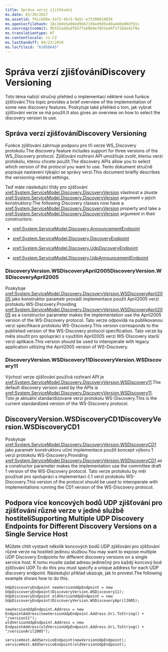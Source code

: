 ```yaml
---
title: Správa verzí zjišťování
ms.date: 03/30/2017
ms.assetid: f91c6d0a-3af2-45c5-9a5c-e75390619836
ms.openlocfilehash: 18c160e5e08ed9b6733bed9d5e40a4dde00dfd1c
ms.sourcegitcommit: 9b552addadfb57fab0b9e7852ed4f1f1b8a42f8e
ms.translationtype: HT
ms.contentlocale: cs-CZ
ms.lasthandoff: 04/23/2019
ms.locfileid: "61856645"
---
```

# <a name="discovery-versioning"></a><span data-ttu-id="6a44d-102">Správa verzí zjišťování</span><span class="sxs-lookup"><span data-stu-id="6a44d-102">Discovery Versioning</span></span>
<span data-ttu-id="6a44d-103">Toto téma nabízí stručný přehled o implementaci některé nové funkce zjišťování.</span><span class="sxs-lookup"><span data-stu-id="6a44d-103">This topic provides a brief overview of the implementation of some new discovery features.</span></span> <span data-ttu-id="6a44d-104">Poskytuje také přehled o tom, jak vybrat zjišťování verze se má použít.</span><span class="sxs-lookup"><span data-stu-id="6a44d-104">It also gives an overview on how to select the discovery version to use.</span></span>  
  
## <a name="discovery-versioning"></a><span data-ttu-id="6a44d-105">Správa verzí zjišťování</span><span class="sxs-lookup"><span data-stu-id="6a44d-105">Discovery Versioning</span></span>  
 <span data-ttu-id="6a44d-106">Funkce zjišťování zahrnuje podporu pro tři verze WS_Discovery protokolu.</span><span class="sxs-lookup"><span data-stu-id="6a44d-106">The discovery feature includes support for three versions of the WS_Discovery protocol.</span></span> <span data-ttu-id="6a44d-107">Zjišťování rozhraní API umožňuje zvolit, kterou verzi protokolu, kterou chcete použít.</span><span class="sxs-lookup"><span data-stu-id="6a44d-107">The discovery APIs allow you to select which version of the protocol you want to use.</span></span> <span data-ttu-id="6a44d-108">Tento dokument stručně popisuje nastavení týkající se správy verzí.</span><span class="sxs-lookup"><span data-stu-id="6a44d-108">This document briefly describes the versioning-related settings.</span></span>  
  
 <span data-ttu-id="6a44d-109">Teď máte následující třídy pro zjišťování <xref:System.ServiceModel.Discovery.DiscoveryVersion> vlastnost a zkuste <xref:System.ServiceModel.Discovery.DiscoveryVersion> argument v jejich konstruktory:</span><span class="sxs-lookup"><span data-stu-id="6a44d-109">The following Discovery classes now have a <xref:System.ServiceModel.Discovery.DiscoveryVersion> property and take a <xref:System.ServiceModel.Discovery.DiscoveryVersion> argument in their constructors:</span></span>  
  
- <xref:System.ServiceModel.Discovery.AnnouncementEndpoint>  
  
- <xref:System.ServiceModel.Discovery.DiscoveryEndpoint>  
  
- <xref:System.ServiceModel.Discovery.UdpDiscoveryEndpoint>  
  
- <xref:System.ServiceModel.Discovery.UdpAnnouncementEndpoint>  
  
### <a name="discoveryversionwsdiscoveryapril2005"></a><span data-ttu-id="6a44d-110">DiscoveryVersion.WSDiscoveryApril2005</span><span class="sxs-lookup"><span data-stu-id="6a44d-110">DiscoveryVersion.WSDiscoveryApril2005</span></span>  
 <span data-ttu-id="6a44d-111">Poskytuje <xref:System.ServiceModel.Discovery.DiscoveryVersion.WSDiscoveryApril2005> jako konstruktor parametr provádí implementace použít April2005 verzi protokolu WS-Discovery.</span><span class="sxs-lookup"><span data-stu-id="6a44d-111">Providing <xref:System.ServiceModel.Discovery.DiscoveryVersion.WSDiscoveryApril2005> as a constructor parameter makes the implementation use the April2005 version of the WS-Discovery protocol.</span></span> <span data-ttu-id="6a44d-112">Tato verze odpovídá na publikovanou verzi specifikace protokolu WS-Discovery.</span><span class="sxs-lookup"><span data-stu-id="6a44d-112">This version corresponds to the published version of the WS-Discovery protocol specification.</span></span> <span data-ttu-id="6a44d-113">Tato verze by měla sloužit pro spolupráci s využitím April2005 verzi WS-Discovery starší verzi aplikace.</span><span class="sxs-lookup"><span data-stu-id="6a44d-113">This version should be used to interoperate with legacy application utilizing the April2005 version of WS-Discovery.</span></span>  
  
### <a name="discoveryversionwsdiscovery11"></a><span data-ttu-id="6a44d-114">DiscoveryVersion.WSDiscovery11</span><span class="sxs-lookup"><span data-stu-id="6a44d-114">DiscoveryVersion.WSDiscovery11</span></span>  
 <span data-ttu-id="6a44d-115">Výchozí verze zjišťování používá rozhraní API je <xref:System.ServiceModel.Discovery.DiscoveryVersion.WSDiscovery11>.</span><span class="sxs-lookup"><span data-stu-id="6a44d-115">The default discovery version used by the APIs is <xref:System.ServiceModel.Discovery.DiscoveryVersion.WSDiscovery11>.</span></span> <span data-ttu-id="6a44d-116">Toto je aktuální standardizované verzi protokolu WS-Discovery.</span><span class="sxs-lookup"><span data-stu-id="6a44d-116">This is the current standardized version of the WS-Discovery protocol.</span></span>  
  
## <a name="discoveryversionwsdiscoverycd1"></a><span data-ttu-id="6a44d-117">DiscoveryVersion.WSDiscoveryCD1</span><span class="sxs-lookup"><span data-stu-id="6a44d-117">DiscoveryVersion.WSDiscoveryCD1</span></span>  
 <span data-ttu-id="6a44d-118">Poskytuje <xref:System.ServiceModel.Discovery.DiscoveryVersion.WSDiscoveryCD1> jako parametr konstruktoru učiní implementace použít koncept výboru 1 verzi protokolu WS-Discovery.</span><span class="sxs-lookup"><span data-stu-id="6a44d-118">Providing <xref:System.ServiceModel.Discovery.DiscoveryVersion.WSDiscoveryCD1> as a constructor parameter makes the implementation use the committee draft 1 version of the WS-Discovery protocol.</span></span> <span data-ttu-id="6a44d-119">Tato verze protokolu by měl používat pro spolupráci s implementací č.1 verzi protokolu WS-Discovery.</span><span class="sxs-lookup"><span data-stu-id="6a44d-119">This version of the protocol should be used to interoperate with implementations running the CD1 version of the WS-Discovery protocol.</span></span>  
  
## <a name="supporting-multiple-udp-discovery-endpoints-for-different-discovery-versions-on-a-single-service-host"></a><span data-ttu-id="6a44d-120">Podpora více koncových bodů UDP zjišťování pro zjišťování různé verze v jedné službě hostiteli</span><span class="sxs-lookup"><span data-stu-id="6a44d-120">Supporting Multiple UDP Discovery Endpoints for Different Discovery Versions on a Single Service Host</span></span>  
 <span data-ttu-id="6a44d-121">Můžete chtít vystavit několik koncových bodů UDP zjišťování pro zjišťování různé verze na hostiteli jedinou službou.</span><span class="sxs-lookup"><span data-stu-id="6a44d-121">You may want to expose multiple UDP Discovery Endpoints for different discovery versions on a single service host.</span></span> <span data-ttu-id="6a44d-122">K tomu musíte zadat adresu jedinečný pro každý koncový bod zjišťování UDP.</span><span class="sxs-lookup"><span data-stu-id="6a44d-122">To do this you must specify a unique address for each UDP discovery endpoint.</span></span> <span data-ttu-id="6a44d-123">Následující příklad ukazuje, jak to provést.</span><span class="sxs-lookup"><span data-stu-id="6a44d-123">The following example shows how to do this.</span></span>  
  
```  
UdpDiscoveryEndpoint newVersionUdpEndpoint = new UdpDiscoveryEndpoint(DiscoveryVersion.WSDiscovery11);  
UdpDiscoveryEndpoint oldVersionUdpEndpoint = new UdpDiscoveryEndpoint(DiscoveryVersion.WSDiscoveryApril2005);  
  
newVersionUdpEndpoint.Address = new EndpointAddress(newVersionUdpEndpoint.Address.Uri.ToString() + "/version11");  
oldVersionUdpEndpoint.Address = new EndpointAddress(oldVersionUdpEndpoint.Address.Uri.ToString() + "/versionAril2005");  
  
serviceHost.AddServiceEndpoint(newVersionUdpEndpoint);  
serviceHost.AddServiceEndpoint(oldVersionUdpEndpoint);  
```
